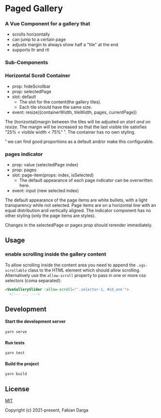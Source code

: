 # Paged Gallery
### A Vue Component for a gallery that
- scrolls horizontally
- can jump to a certain page
- adjusts margin to always show half a "tile" at the end
- supports ltr and rtl

### Sub-Components
### Horizontal Scroll Container
- prop: hideScrollbar
- prop: selectedPage
- slot: default
    - The slot for the content(the gallery tiles).
    - Each tile should have the same size.
- event: resize({containerWidth, tileWidth, pages, currentPage})

The (horizontal)margin between the tiles will be adjusted *on start and on resize*.
The margin will be increased so that the last visible tile satisfies "25% < visible width < 75%" ¹.
The container has no own styling.

¹ we can find good proportions as a default and/or make this configurable. 

### pages indicator
- prop: value (selectedPage index)
- prop: pages
- slot: page-item(props: index, isSelected)
    - The default appearance of each page indicator can be overwritten here.
- event: input (new selected index)
      
The default appearance of the page items are white bullets, with a light transparency while not selected.
Page items are on a horizontal line with an equal distribution and vertically aligned. 
The indicator component has no other styling (only the page items are styles).

Changes in the selectedPage or pages prop should rerender immediately.

## Usage
### enable scrolling inside the gallery content
To allow scrolling inside the content area you need to append the `.vgs-scrollable` class to the HTML element which should allow scrolling.
Alternatively use the `allow-scroll` property to pass in one or more css selectors (coma separated):  
```html
<VueGallerySlider :allow-scroll="'.selector-1, #id_one'">
  <!--- ... --->
```

## Development
#### Start the development server
```shell
yarn serve
```

#### Run tests
```shell
yarn test
```

#### Build the project
```shell
yarn build
```

## License

[MIT](https://opensource.org/licenses/MIT)

Copyright (c) 2021-present, Fabian Darga